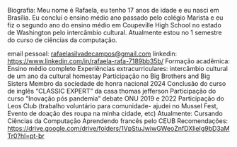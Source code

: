  Biografia: Meu nome é Rafaela, eu tenho 17 anos de idade e eu nasci em Brasília. Eu concluí o ensino médio ano passado pelo colégio Marista e eu fiz o segundo ano do ensino médio em Coupeville High School no estado de Washington pelo intercâmbio cultural. Atualmente estou no 1 semestre do curso de ciências da computação.

email pessoal: rafaelasilvadecampos@gmail.com
linkedin: https://www.linkedin.com/in/rafaela-rafa-7189bb35b/ 
Formação acadêmica: 
Ensino médio completo
Experiências extracurriculares:
intercâmbio cultural de um ano da cultural homestay
Participação no Big Brothers and Big Sisters
Membro da sociedade de honra nacional 2024
Conclusão do curso de inglês “CLASSIC EXPERT” da casa thomas jefferson
Participação do curso “Inovação pós pandemia”
debate ONU 2019 e 2022
Participação do Leos Club (trabalho voluntário para comunidade- ajudei no Mussel Fest, Evento de doação des roupa na minha cidade, etc)
Atualmente:
Cursando Ciências da Computação
Aprendendo francês pelo CEUB
Recomendações:
https://drive.google.com/drive/folders/1VpStuJwiwGWeoZnfDXlieIg9bD3aMTr0?hl=pt-br 
